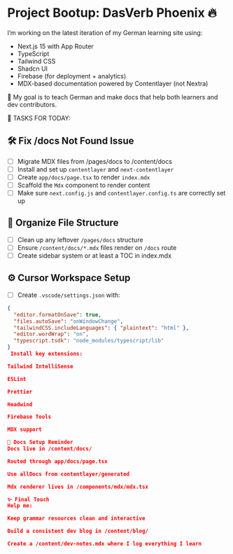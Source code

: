 # Project Bootup: DasVerb Phoenix 🔥

I’m working on the latest iteration of my German learning site using:
- Next.js 15 with App Router
- TypeScript
- Tailwind CSS
- Shadcn UI
- Firebase (for deployment + analytics)
- MDX-based documentation powered by Contentlayer (not Nextra)

🧠 My goal is to teach German and make docs that help both learners and dev contributors.

🎯 TASKS FOR TODAY:

## 🛠️ Fix /docs Not Found Issue
- [ ] Migrate MDX files from /pages/docs to /content/docs
- [ ] Install and set up `contentlayer` and `next-contentlayer`
- [ ] Create `app/docs/page.tsx` to render `index.mdx`
- [ ] Scaffold the `Mdx` component to render content
- [ ] Make sure `next.config.js` and `contentlayer.config.ts` are correctly set up

## 📁 Organize File Structure
- [ ] Clean up any leftover `/pages/docs` structure
- [ ] Ensure `/content/docs/*.mdx` files render on `/docs` route
- [ ] Create sidebar system or at least a TOC in index.mdx

## ⚙️ Cursor Workspace Setup
- [ ] Create `.vscode/settings.json` with:
```json
{
  "editor.formatOnSave": true,
  "files.autoSave": "onWindowChange",
  "tailwindCSS.includeLanguages": { "plaintext": "html" },
  "editor.wordWrap": "on",
  "typescript.tsdk": "node_modules/typescript/lib"
}
 Install key extensions:

Tailwind IntelliSense

ESLint

Prettier

Headwind

Firebase Tools

MDX support

💬 Docs Setup Reminder
Docs live in /content/docs/

Routed through app/docs/page.tsx

Use allDocs from contentlayer/generated

Mdx renderer lives in /components/mdx/mdx.tsx

✨ Final Touch
Help me:

Keep grammar resources clean and interactive

Build a consistent dev blog in /content/blog/

Create a /content/dev-notes.mdx where I log everything I learn